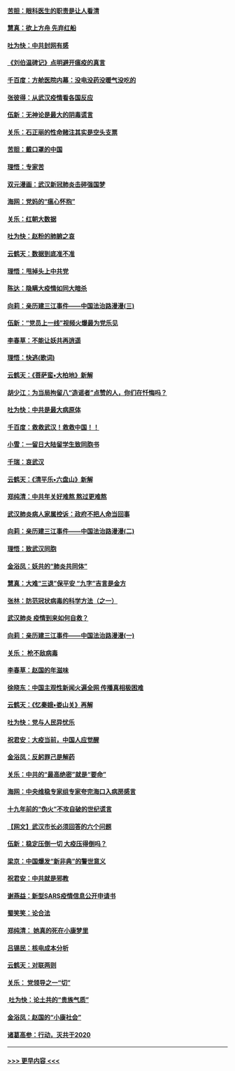 #### [苦胆：眼科医生的职责是让人看清](../pages/nsc993/n11853840.md?t=02082044) 
#### [慧真：欲上方舟 先弃红船](../pages/nsc993/n11853483.md?t=02082044) 
#### [吐为快：中共封网有感](../pages/nsc993/n11852575.md?t=02082044) 
#### [《刘伯温碑记》点明避开瘟疫的真言](../pages/nsc993/n11852128.md?t=02082044) 
#### [千百度：方舱医院内幕：没电没药没暖气没吃的](../pages/nsc993/n11850211.md?t=02082044) 
#### [张彼得：从武汉疫情看各国反应](../pages/nsc993/n11850102.md?t=02082044) 
#### [伍新：无神论是最大的阴毒谎言](../pages/nsc993/n11846129.md?t=02082044) 
#### [关乐：石正丽的性命赌注其实是空头支票](../pages/nsc993/n11846109.md?t=02082044) 
#### [苦胆：戴口罩的中国](../pages/nsc993/n11845576.md?t=02082044) 
#### [理悟：专家苦](../pages/nsc993/n11845564.md?t=02082044) 
#### [双元漫画：武汉新冠肺炎击碎强国梦](../pages/nsc993/n11843320.md?t=02082044) 
#### [海网：党妈的“瘟心怀抱”](../pages/nsc993/n11840740.md?t=02082044) 
#### [关乐：红朝大数据](../pages/nsc993/n11840675.md?t=02082044) 
#### [吐为快：赵粉的肺腑之哀](../pages/nsc993/n11840618.md?t=02082044) 
#### [云鹤天：数据到底准不准](../pages/nsc993/n11840325.md?t=02082044) 
#### [理悟：甩掉头上中共党](../pages/nsc993/n11838826.md?t=02082044) 
#### [陈达：隐瞒大疫情如同大暗杀](../pages/nsc993/n11838771.md?t=02082044) 
#### [向莉：亲历建三江事件——中国法治路漫漫(三)](../pages/nsc993/n11831825.md?t=02082044) 
#### [伍新：“党员上一线”视频火爆最为党乐见](../pages/nsc993/n11838200.md?t=02082044) 
#### [李春草：不能让妖共再逍遥](../pages/nsc993/n11838102.md?t=02082044) 
#### [理悟：快逃(歌词)](../pages/nsc993/n11838083.md?t=02082044) 
#### [云鹤天：《菩萨蛮▪大柏地》新解](../pages/nsc993/n11838059.md?t=02082044) 
#### [胡少江：为当局拘留八“造谣者”点赞的人，你们在忏悔吗？](../pages/nsc993/n11836801.md?t=02082044) 
#### [吐为快：中共是最大病原体](../pages/nsc993/n11836748.md?t=02082044) 
#### [千百度：救救武汉！救救中国！！](../pages/nsc993/n11836145.md?t=02082044) 
#### [小雪：一留日大陆留学生致同胞书](../pages/nsc993/n11834624.md?t=02082044) 
#### [千瑞：哀武汉](../pages/nsc993/n11833647.md?t=02082044) 
#### [云鹤天：《清平乐▪六盘山》新解](../pages/nsc993/n11833611.md?t=02082044) 
#### [郑纯清：中共年关好难熬 熬过更难熬](../pages/nsc993/n11833489.md?t=02082044) 
#### [武汉肺炎病人家属控诉：政府不把人命当回事](../pages/nsc993/n11833205.md?t=02082044) 
#### [向莉：亲历建三江事件——中国法治路漫漫(二)](../pages/nsc993/n11829102.md?t=02082044) 
#### [理悟：致武汉同胞](../pages/nsc993/n11831522.md?t=02082044) 
#### [金浴凤：妖共的“肺炎共同体”](../pages/nsc993/n11829448.md?t=02082044) 
#### [慧真：大难“三退”保平安 “九字”吉言是金方](../pages/nsc993/n11829501.md?t=02082044) 
#### [张林：防范冠状病毒的科学方法（之一）](../pages/nsc993/n11828618.md?t=02082044) 
#### [武汉肺炎 疫情到来如何自救？](../pages/nsc993/n11827632.md?t=02082044) 
#### [向莉：亲历建三江事件——中国法治路漫漫(一)](../pages/nsc993/n11827190.md?t=02082044) 
#### [关乐： 枪不敌病毒](../pages/nsc993/n11826746.md?t=02082044) 
#### [李春草：赵国的年滋味](../pages/nsc993/n11826321.md?t=02082044) 
#### [徐晓东：中国主观性新闻火遍全网 传播真相极困难](../pages/nsc993/n11826508.md?t=02082044) 
#### [云鹤天：《忆秦娥▪娄山关》再解](../pages/nsc993/n11824682.md?t=02082044) 
#### [吐为快：党与人民异忧乐](../pages/nsc993/n11824660.md?t=02082044) 
#### [祝君安：大疫当前，中国人应觉醒](../pages/nsc993/n11821946.md?t=02082044) 
#### [金浴凤：反躬罪己是解药](../pages/nsc993/n11820280.md?t=02082044) 
#### [关乐：中共的“最高绝密”就是“要命”](../pages/nsc993/n11816946.md?t=02082044) 
#### [海网：中央维稳专家组专家夸完海口入病房感言](../pages/nsc993/n11815138.md?t=02082044) 
#### [十九年前的“伪火”不攻自破的世纪谎言](../pages/nsc993/n11813238.md?t=02082044) 
#### [【网文】武汉市长必须回答的六个问题](../pages/nsc993/n11813848.md?t=02082044) 
#### [伍新：稳定压倒一切 大疫压得倒吗？](../pages/nsc993/n11812634.md?t=02082044) 
#### [梁京：中国爆发“新非典”的警世意义](../pages/nsc993/n11812554.md?t=02082044) 
#### [祝君安：中共就是邪教](../pages/nsc993/n11812431.md?t=02082044) 
#### [谢燕益：新型SARS疫情信息公开申请书](../pages/nsc993/n11808840.md?t=02082044) 
#### [蜀笑笑：论合法](../pages/nsc993/n11808064.md?t=02082044) 
#### [郑纯清： 她真的死在小康梦里](../pages/nsc993/n11806623.md?t=02082044) 
#### [吕锡民：核电成本分析](../pages/nsc993/n11806284.md?t=02082044) 
#### [云鹤天：对联两则](../pages/nsc993/n11805957.md?t=02082044) 
#### [关乐： 党领导之一“切”](../pages/nsc993/n11804505.md?t=02082044) 
#### [ 吐为快：论土共的“贵族气质”](../pages/nsc993/n11804490.md?t=02082044) 
#### [金浴凤：赵国的“小康社会”](../pages/nsc993/n11804452.md?t=02082044) 
#### [诸葛高参：行动，灭共于2020](../pages/nsc993/n11804120.md?t=02082044) 

----
#### [ >>> 更早内容 <<< ](../indexes/nsc993-earlier.md)
